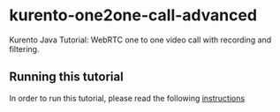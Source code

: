 kurento-one2one-call-advanced
=============================

Kurento Java Tutorial: WebRTC one to one video call with recording and filtering.

Running this tutorial
---------------------

In order to run this tutorial, please read the following [instructions](https://kurento.openvidu.io/docs/current/tutorials/java/tutorial-one2one-adv.html)

